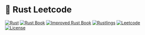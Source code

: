 # 🦀 Rust Leetcode

[![Rust](https://img.shields.io/badge/language-Rust-orange.svg)](https://www.rust-lang.org/)
[![Rust Book](https://img.shields.io/badge/book-Rust%20Book-blue.svg)](https://doc.rust-lang.org/book/)
[![Improved Rust Book](https://img.shields.io/badge/book-Improved%20Rust%20Book-blue.svg)](https://rust-book.cs.brown.edu/)
[![Rustlings](https://img.shields.io/badge/rustlings-Exercises-orange.svg)](https://github.com/rust-lang/rustlings)
[![Leetcode](https://img.shields.io/badge/leetcode-Questions-blue.svg)](https://leetcode.com/problemset/all/)
[![License](https://img.shields.io/badge/license-MIT%20License-blue.svg)](https://opensource.org/licenses/MIT)